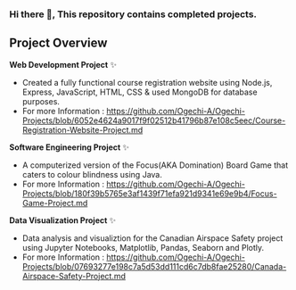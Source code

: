 ### Hi there 👋, This repository contains completed projects.



## Project Overview

**Web Development Project** ✨
* Created a fully functional course registration website using Node.js, Express, JavaScript, HTML, CSS & used MongoDB for database purposes.
* For more Information : https://github.com/Ogechi-A/Ogechi-Projects/blob/6052e4624a9017f9f02512b41796b87e108c5eec/Course-Registration-Website-Project.md

**Software Engineering Project** ✨
* A computerized version of the Focus(AKA Domination) Board Game that caters to colour blindness using Java.
* For more Information : https://github.com/Ogechi-A/Ogechi-Projects/blob/180f39b5765e3af1439f71efa921d9341e69e9b4/Focus-Game-Project.md

**Data Visualization Project** ✨
* Data analysis and visualiztion for the Canadian Airspace Safety project using Jupyter Notebooks, Matplotlib, Pandas, Seaborn and Plotly.
* For more Information : https://github.com/Ogechi-A/Ogechi-Projects/blob/07693277e198c7a5d53dd111cd6c7db8fae25280/Canada-Airspace-Safety-Project.md

<!--
**Ogechi-A/Ogechi-A** is a ✨ _special_ ✨ repository because its `README.md` (this file) appears on your GitHub profile.

Here are some ideas to get you started:

- 🔭 I’m currently working on ...
- 🌱 I’m currently learning ...
- 👯 I’m looking to collaborate on ...
- 🤔 I’m looking for help with ...
- 💬 Ask me about ...
- 📫 How to reach me: ...
- 😄 Pronouns: ...
- ⚡ Fun fact: ...
-->
